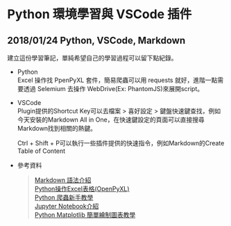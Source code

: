 # Python 環境學習與 VSCode 插件
## 2018/01/24 Python, VSCode, Markdown

建立這份學習筆記，單純希望自己的學習過程可以留下點紀錄。  
  
  + Python  
    Excel 操作找 PpenPyXL 套件，簡易爬蟲可以用 requests 就好，進階一點需要透過 Selemium 去操作 WebDrive(Ex: PhantomJS)來展開script。

  + VSCode  
	Plugin提供的Shortcut Key可以去檔案 > 喜好設定 > 鍵盤快速鍵查找，例如今天安裝的Markdown All in One，在快速鍵設定的頁面可以直接搜尋Markdown找到相關的熱鍵。  

	Ctrl + Shift + P可以執行一些插件提供的快速指令，例如Markdown的Create Table of Content

  + 參考資料  
	>[Markdown 語法介紹](http://markdown.tw/)  
	[Python操作Excel表格(OpenPyXL)](http://blog.topspeedsnail.com/archives/5404)  
	[Python 爬蟲新手教學](http://pala.tw/python-web-crawler/)  
	[Jupyter Notebook介紹](https://goo.gl/ooQ8fg)  
	[Python Matplotlib 簡單繪制圖表教學](https://goo.gl/4NY1aq)